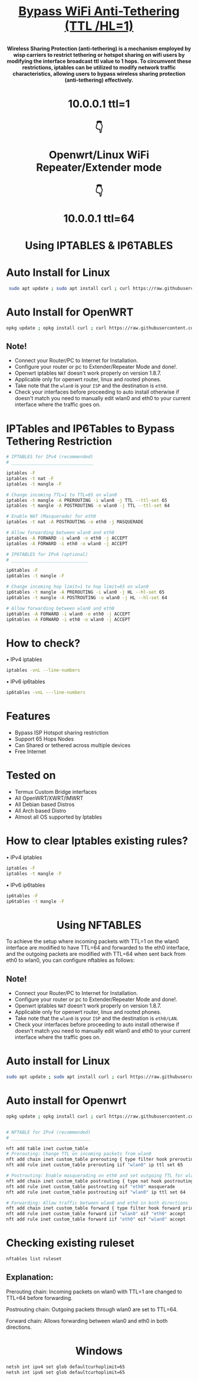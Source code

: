  <h1 align="center"><summary>
  
### [Bypass WiFi Anti-Tethering (TTL /HL=1)](https://github.com/xiv3r/anti-tethering-bypasser)

</summary></h1>

<h4 align="center">
 
   Wireless Sharing Protection (anti-tethering) is a mechanism employed by wisp carriers to restrict tethering or hotspot sharing on wifi users by modifying the interface broadcast ttl value to 1 hops. To circumvent these restrictions, iptables can be utilized to modify network traffic characteristics, allowing users to bypass wireless sharing protection (anti-tethering) effectively.

<h1 align="center">
 
 10.0.0.1 ttl=1

👇

Openwrt/Linux WiFi Repeater/Extender mode

👇

10.0.0.1 ttl=64
 </h1>

 <h1 align="center"> Using IPTABLES & IP6TABLES </h1>
 

# Auto Install for Linux
```sh
 sudo apt update ; sudo apt install curl ; curl https://raw.githubusercontent.com/xiv3r/bypass-anti-tethering/refs/heads/main/install.sh | sudo sh
```
# Auto Install for OpenWRT
```sh
opkg update ; opkg install curl ; curl https://raw.githubusercontent.com/xiv3r/bypass-anti-tethering/refs/heads/main/install.sh | sh
```
    
## Note!
- Connect your Router/PC to Internet for Installation.
- Configure your router or pc to Extender/Repeater Mode and done!.
- Openwrt iptables `NAT`  doesn't work properly on version 1.8.7.
- Applicable only for openwrt router, linux and rooted phones.
- Take note that the `wlan0` is your `ISP` and the destination is `eth0`.
- Check your interfaces before proceeding to auto install otherwise if doesn't match you need to manually edit wlan0 and eth0 to your current interface where the traffic goes on.

# IPTables and IP6Tables to Bypass Tethering Restriction
```sh
# IPTABLES for IPv4 (recommended)
# _______________________________

iptables -F
iptables -t nat -F
iptables -t mangle -F

# Change incoming TTL=1 to TTL=65 on wlan0
iptables -t mangle -A PREROUTING -i wlan0 -j TTL --ttl-set 65
iptables -t mangle -A POSTROUTING -o wlan0 -j TTL --ttl-set 64

# Enable NAT (Masquerade) for eth0
iptables -t nat -A POSTROUTING -o eth0 -j MASQUERADE

# Allow forwarding between wlan0 and eth0
iptables -A FORWARD -i wlan0 -o eth0 -j ACCEPT
iptables -A FORWARD -i eth0 -o wlan0 -j ACCEPT

# IP6TABLES for IPv6 (optional)
# _____________________________

ip6tables -F
ip6tables -t mangle -F

# Change incoming hop limit=1 to hop limit=65 on wlan0
ip6tables -t mangle -A PREROUTING -i wlan0 -j HL --hl-set 65
ip6tables -t mangle -A POSTROUTING -o wlan0 -j HL --hl-set 64

# Allow forwarding between wlan0 and eth0
ip6tables -A FORWARD -i wlan0 -o eth0 -j ACCEPT
ip6tables -A FORWARD -i eth0 -o wlan0 -j ACCEPT

```

# How to check?
• IPv4 iptables
```sh
iptables -vnL --line-numbers
```
• IPv6 ip6tables
```sh
ip6tables -vnL ---line-numbers
```
# Features
- Bypass ISP Hotspot sharing restriction
- Support 65 Hops Nodes
- Can Shared or tethered across multiple devices
- Free Internet
    
# Tested on
- Termux Custom Bridge interfaces
- All OpenWRT/XWRT/IMWRT
- All Debian based Distros
- All Arch based Distro
- Almost all OS supported by Iptables

# How to clear Iptables existing rules?
• IPv4 iptables
```sh
iptables -F
iptables -t mangle -F
 ```   
• IPv6 ip6tables
```sh
ip6tables -F
ip6tables -t mangle -F
```

<h1 align="center"> Using NFTABLES </h1>

To achieve the setup where incoming packets with TTL=1 on the wlan0 interface are modified to have TTL=64 and forwarded to the eth0 interface, and the outgoing packets are modified with TTL=64 when sent back from eth0 to wlan0, you can configure nftables as follows:

## Note!
- Connect your Router/PC to Internet for Installation.
- Configure your router or pc to Extender/Repeater Mode and done!.
- Openwrt iptables `NAT`  doesn't work properly on version 1.8.7.
- Applicable only for openwrt router, linux and rooted phones.
- Take note that the `wlan0` is your `ISP` and the destination is `eth0/LAN`.
- Check your interfaces before proceeding to auto install otherwise if doesn't match you need to manually edit wlan0 and eth0 to your current interface where the traffic goes on.

# Auto install for Linux
```sh
sudo apt update ; sudo apt install curl ; curl https://raw.githubusercontent.com/xiv3r/bypass-anti-tethering/refs/heads/main/nftable.sh | sudo sh
```
# Auto install for Openwrt
```sh
opkg update ; opkg install curl ; curl https://raw.githubusercontent.com/xiv3r/bypass-anti-tethering/refs/heads/main/nftable.sh | sh
```
```sh

# NFTABLE for IPv4 (recommended)
# ______________________________

nft add table inet custom_table
# Prerouting: Change TTL on incoming packets from wlan0
nft add chain inet custom_table prerouting { type filter hook prerouting priority 0 \; }
nft add rule inet custom_table prerouting iif "wlan0" ip ttl set 65

# Postrouting: Enable masquerading on eth0 and set outgoing TTL for wlan0
nft add chain inet custom_table postrouting { type nat hook postrouting priority 100 \; }
nft add rule inet custom_table postrouting oif "eth0" masquerade
nft add rule inet custom_table postrouting oif "wlan0" ip ttl set 64

# Forwarding: Allow traffic between wlan0 and eth0 in both directions
nft add chain inet custom_table forward { type filter hook forward priority 0 \; }
nft add rule inet custom_table forward iif "wlan0" oif "eth0" accept
nft add rule inet custom_table forward iif "eth0" oif "wlan0" accept
```
# Checking existing ruleset
```sh
nftables list ruleset
```
## Explanation:

Prerouting chain: Incoming packets on wlan0 with TTL=1 are changed to TTL=64 before forwarding.

Postrouting chain: Outgoing packets through wlan0 are set to TTL=64.

Forward chain: Allows forwarding between wlan0 and eth0 in both directions.

<h1 align="center">Windows
</h1>

```sh
netsh int ipv4 set glob defaultcurhoplimit=65
netsh int ipv6 set glob defaultcurhoplimit=65
```
